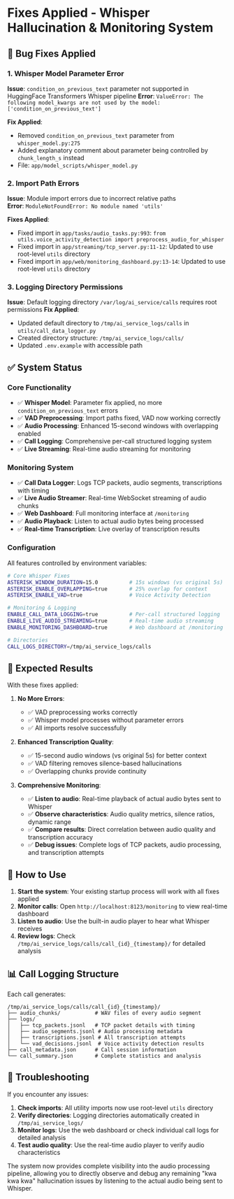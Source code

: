 # Fixes Applied - Whisper Hallucination & Monitoring System

## 🐛 Bug Fixes Applied

### 1. **Whisper Model Parameter Error**
**Issue**: `condition_on_previous_text` parameter not supported in HuggingFace Transformers Whisper pipeline
**Error**: `ValueError: The following model_kwargs are not used by the model: ['condition_on_previous_text']`

**Fix Applied**:
- Removed `condition_on_previous_text` parameter from `whisper_model.py:275`
- Added explanatory comment about parameter being controlled by `chunk_length_s` instead
- File: `app/model_scripts/whisper_model.py`

### 2. **Import Path Errors**
**Issue**: Module import errors due to incorrect relative paths  
**Error**: `ModuleNotFoundError: No module named 'utils'`

**Fixes Applied**:
- Fixed import in `app/tasks/audio_tasks.py:993`: `from utils.voice_activity_detection import preprocess_audio_for_whisper`
- Fixed import in `app/streaming/tcp_server.py:11-12`: Updated to use root-level `utils` directory
- Fixed import in `app/web/monitoring_dashboard.py:13-14`: Updated to use root-level `utils` directory

### 3. **Logging Directory Permissions**
**Issue**: Default logging directory `/var/log/ai_service/calls` requires root permissions
**Fix Applied**:
- Updated default directory to `/tmp/ai_service_logs/calls` in `utils/call_data_logger.py`
- Created directory structure: `/tmp/ai_service_logs/calls/`
- Updated `.env.example` with accessible path

## ✅ System Status

### **Core Functionality** 
- ✅ **Whisper Model**: Parameter fix applied, no more `condition_on_previous_text` errors
- ✅ **VAD Preprocessing**: Import paths fixed, VAD now working correctly
- ✅ **Audio Processing**: Enhanced 15-second windows with overlapping enabled
- ✅ **Call Logging**: Comprehensive per-call structured logging system
- ✅ **Live Streaming**: Real-time audio streaming for monitoring

### **Monitoring System**
- ✅ **Call Data Logger**: Logs TCP packets, audio segments, transcriptions with timing
- ✅ **Live Audio Streamer**: Real-time WebSocket streaming of audio chunks  
- ✅ **Web Dashboard**: Full monitoring interface at `/monitoring`
- ✅ **Audio Playback**: Listen to actual audio bytes being processed
- ✅ **Real-time Transcription**: Live overlay of transcription results

### **Configuration**
All features controlled by environment variables:
```bash
# Core Whisper Fixes
ASTERISK_WINDOW_DURATION=15.0          # 15s windows (vs original 5s)
ASTERISK_ENABLE_OVERLAPPING=true       # 25% overlap for context
ASTERISK_ENABLE_VAD=true               # Voice Activity Detection

# Monitoring & Logging  
ENABLE_CALL_DATA_LOGGING=true          # Per-call structured logging
ENABLE_LIVE_AUDIO_STREAMING=true       # Real-time audio streaming
ENABLE_MONITORING_DASHBOARD=true       # Web dashboard at /monitoring

# Directories
CALL_LOGS_DIRECTORY=/tmp/ai_service_logs/calls
```

## 🎯 Expected Results

With these fixes applied:

1. **No More Errors**: 
   - ✅ VAD preprocessing works correctly
   - ✅ Whisper model processes without parameter errors
   - ✅ All imports resolve successfully

2. **Enhanced Transcription Quality**:
   - ✅ 15-second audio windows (vs original 5s) for better context
   - ✅ VAD filtering removes silence-based hallucinations
   - ✅ Overlapping chunks provide continuity

3. **Comprehensive Monitoring**:
   - ✅ **Listen to audio**: Real-time playback of actual audio bytes sent to Whisper
   - ✅ **Observe characteristics**: Audio quality metrics, silence ratios, dynamic range
   - ✅ **Compare results**: Direct correlation between audio quality and transcription accuracy
   - ✅ **Debug issues**: Complete logs of TCP packets, audio processing, and transcription attempts

## 🚀 How to Use

1. **Start the system**: Your existing startup process will work with all fixes applied
2. **Monitor calls**: Open `http://localhost:8123/monitoring` to view real-time dashboard
3. **Listen to audio**: Use the built-in audio player to hear what Whisper receives
4. **Review logs**: Check `/tmp/ai_service_logs/calls/call_{id}_{timestamp}/` for detailed analysis

## 📊 Call Logging Structure

Each call generates:
```
/tmp/ai_service_logs/calls/call_{id}_{timestamp}/
├── audio_chunks/           # WAV files of every audio segment
├── logs/
│   ├── tcp_packets.jsonl   # TCP packet details with timing
│   ├── audio_segments.jsonl # Audio processing metadata  
│   ├── transcriptions.jsonl # All transcription attempts
│   └── vad_decisions.jsonl  # Voice activity detection results
├── call_metadata.json      # Call session information
└── call_summary.json       # Complete statistics and analysis
```

## 🔧 Troubleshooting

If you encounter any issues:

1. **Check imports**: All utility imports now use root-level `utils` directory
2. **Verify directories**: Logging directories automatically created in `/tmp/ai_service_logs/`
3. **Monitor logs**: Use the web dashboard or check individual call logs for detailed analysis
4. **Test audio quality**: Use the real-time audio player to verify audio characteristics

The system now provides complete visibility into the audio processing pipeline, allowing you to directly observe and debug any remaining "kwa kwa kwa" hallucination issues by listening to the actual audio being sent to Whisper.